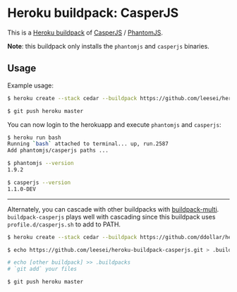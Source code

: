 # Heroku buildpack: CasperJS

This is a [Heroku buildpack](http://devcenter.heroku.com/articles/buildpacks) of [CasperJS](http://casperjs.org) / [PhantomJS](http://phantomjs.org/).

**Note**: this buildpack only installs the `phantomjs` and `casperjs` binaries.

## Usage

Example usage:

```bash
$ heroku create --stack cedar --buildpack https://github.com/leesei/heroku-buildpack-casperjs.git

$ git push heroku master
```

You can now login to the herokuapp and execute `phantomjs` and `casperjs`:

```bash
$ heroku run bash
Running `bash` attached to terminal... up, run.2587
Add phantomjs/casperjs paths ...

$ phantomjs --version
1.9.2

$ casperjs --version
1.1.0-DEV
```

---

Alternately, you can cascade with other buildpacks with [buildpack-multi](https://github.com/ddollar/heroku-buildpack-multi). 
`buildpack-casperjs` plays well with cascading since this buildpack uses `profile.d/casperjs.sh` to add to PATH.

```bash
$ heroku create --stack cedar --buildpack https://github.com/ddollar/heroku-buildpack-multi.git

$ echo https://github.com/leesei/heroku-buildpack-casperjs.git > .buildpacks

# echo [other buildpack] >> .buildpacks
# `git add` your files

$ git push heroku master
```
